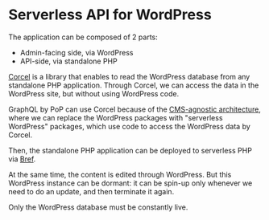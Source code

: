 # Serverless API for WordPress

The application can be composed of 2 parts:

- Admin-facing side, via WordPress
- API-side, via standalone PHP

[Corcel](https://github.com/corcel/corcel) is a library that enables to read the WordPress database from any standalone PHP application. Through Corcel, we can access the data in the WordPress site, but without using WordPress code.

GraphQL by PoP can use Corcel because of the [CMS-agnostic architecture](../architecture/cms-agnosticism.html), where we can replace the WordPress packages with "serverless WordPress" packages, which use code to access the WordPress data by Corcel.

Then, the standalone PHP application can be deployed to serverless PHP via [Bref](https://bref.sh).

At the same time, the content is edited through WordPress. But this WordPress instance can be dormant: it can be spin-up only whenever we need to do an update, and then terminate it again.

Only the WordPress database must be constantly live.
